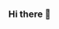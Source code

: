 ### Hi there 👋

<!--
**Tilak-Parajuli/Tilak-Parajuli** is a ✨ _special_ ✨ repository because its `README.md` (this file) appears on your GitHub profile.

Here are some ideas to get you started:

- 🔭 I’m currently working on my course
- 🌱 I’m currently learning (front end web development) and ML
- 👯 I’m looking to collaborate on open source
- 🤔 I’m looking for help with Docker
- 💬 Ask me about ...soft skills
- 📫 How to reach me: ...
-    [Linkedln](www.linkedin.com/in/tilak-parajuli-777411179/)  
-    [Twitter](www.twitter.com/tilak_parajuli) 
-    [Instagram](www.instagram.com/tilak_parajuli)  
-    [Facebook](www.facebook.com/tilakparajuli122) 
-    [Gmail](meetilakparajuli122@gmail.com)
- 😄 Pronouns: ...He/Him
- ⚡ Fun fact: ...I am very Happy!!!
-->
